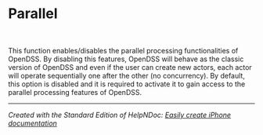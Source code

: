 # Parallel

&nbsp;

This function enables/disables the parallel processing functionalities of OpenDSS. By disabling this features, OpenDSS will behave as the classic version of OpenDSS and even if the user can create new actors, each actor will operate sequentially one after the other (no concurrency). By default, this option is disabled and it is required to activate it to gain access to the parallel processing features of OpenDSS.

***
_Created with the Standard Edition of HelpNDoc: [Easily create iPhone documentation](<https://www.helpndoc.com/feature-tour/iphone-website-generation>)_
